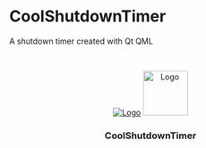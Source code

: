 # CoolShutdownTimer
A shutdown timer created with Qt QML

<!-- PROJECT LOGO -->
<br />
<p align="center">
  <a href="https://imgur.com/EUdrz2J"><img src="https://i.imgur.com/EUdrz2J.png" title="Logo" /></a>
    <img src="images/logo.png" alt="Logo" width="80" height="80">
  </a>

  <h3 align="center">CoolShutdownTimer</h3>
</p>

